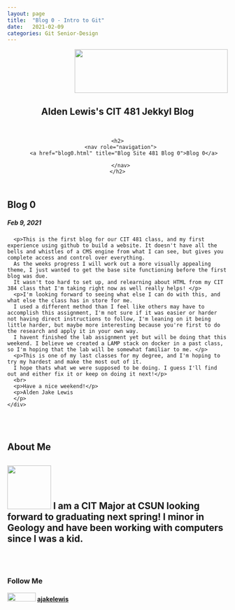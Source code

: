 ```yaml
---
layout: page
title:  "Blog 0 - Intro to Git"
date:   2021-02-09 
categories: Git Senior-Design
---
```

<html lang="en">
  <head>
    <title>CIT 481 Blog</title>
    <link rel="stylesheet" href="/style.css" />
  </head>
  <header>
    <div class="header">
<div style="text-align: right"><img src="https://www.csun.edu/sites/default/themes/csun/logo.png" height=100 width=350></div>
  <c><h2>Alden Lewis's CIT 481 Jekkyl Blog</h2></c>
</div>
<br>
 
    <h2>
      <nav role="navigation">
        <a href="blog0.html" title="Blog Site 481 Blog 0">Blog 0</a>

      </nav>
    </h2>
  </header>

<div class="row">
  <div class="leftcolumn">
    <div class="card">
      <h2>Blog 0</h2>
      <h5> Feb 9, 2021</h5>
     
      <p>This is the first blog for our CIT 481 class, and my first experience using github to build a website. It doesn't have all the bells and whistles of a CMS engine from what I can see, but gives you complete access and control over everything.
	  As the weeks progress I will work out a more visually appealing theme, I just wanted to get the base site functioning before the first blog was due. 
	  It wasn't too hard to set up, and relearning about HTML from my CIT 384 class that I'm taking right now as well really helps! </p>
	  <p>I'm looking forward to seeing what else I can do with this, and what else the class has in store for me.
	  I used a different method than I feel like others may have to accomplish this assignment, I'm not sure if it was easier or harder not having direct instructions to follow, I'm leaning on it being little harder, but maybe more interesting because you're first to do the research and apply it in your own way.
	  I havent finished the lab assignment yet but will be doing that this weekend. I believe we created a LAMP stack on docker in a past class, so I'm hoping that the lab will be somewhat familiar to me. </p>
	  <p>This is one of my last classes for my degree, and I'm hoping to try my hardest and make the most out of it. 
	  I hope thats what we were supposed to be doing. I guess I'll find out and either fix it or keep on doing it next!</p>
	  <br>
	  <p>Have a nice weekend!</p>
	  <p>Alden Jake Lewis
	  </p>
    </div>
  </div>
  <br>
  <br>
  <div class="rightcolumn">
    <div class="card">
      <h2>About Me</h2>
	  <h2><c><img src="https://ajakelewis.github.io/ajakelewis/me.jpg" height=100 width=100>  I am a CIT Major at CSUN looking forward to graduating next spring! I minor in Geology and have been working with computers since I was a kid.</c></h2>
    <br>
	<br>
	<div class="card">
      <h3>Follow Me</h3>
      <p><img src="https://github.githubassets.com/images/modules/logos_page/GitHub-Logo.png" height=20 width=65><strong>   <a href="https://ajakelewis.github.io/ajakelewis/">ajakelewis</a></strong></p>
</div>